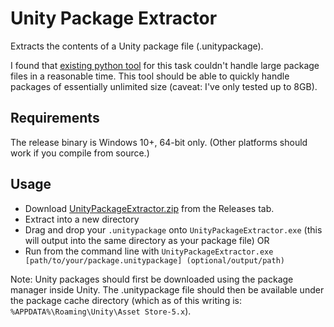 # Unity Package Extractor

Extracts the contents of a Unity package file (.unitypackage).

I found that [existing python tool](https://github.com/Cobertos/unitypackage_extractor) for this task couldn't
handle large package files in a reasonable time. This tool should be able to quickly handle packages of essentially unlimited size
(caveat: I've only tested up to 8GB).

## Requirements

The release binary is Windows 10+, 64-bit only. (Other platforms should work if you compile from source.)

## Usage

* Download [UnityPackageExtractor.zip](/paulbartrum/UnityPackageExtractor/releases/latest) from the Releases tab.
* Extract into a new directory
* Drag and drop your `.unitypackage` onto `UnityPackageExtractor.exe` (this will output into the same directory as your package file) OR
* Run from the command line with `UnityPackageExtractor.exe [path/to/your/package.unitypackage] (optional/output/path)`

Note: Unity packages should first be downloaded using the package manager inside Unity.
The .unitypackage file should then be available under the package cache directory (which as of this writing is: `%APPDATA%\Roaming\Unity\Asset Store-5.x`).